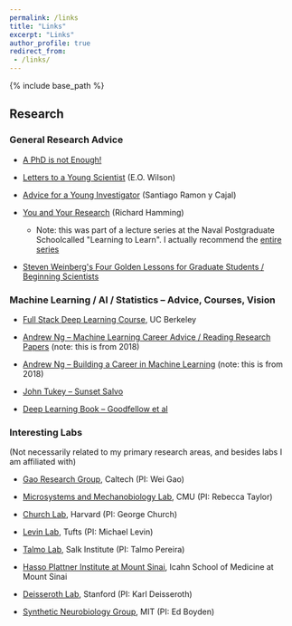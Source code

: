 ```yaml
---                                                                         
permalink: /links 
title: "Links"
excerpt: "Links"
author_profile: true
redirect_from:
 - /links/
---
```

{% include base_path %}

## Research

### General Research Advice

* [A PhD is not Enough!](http://hep.tsinghua.edu.cn/training/courses/gauge.html/advise/A%20PhD%20is%20not%20enough.pdf)

* [Letters to a Young Scientist](https://www.amazon.com/Letters-Young-Scientist-Edward-Wilson/dp/0871403773) (E.O. Wilson)

* [Advice for a Young Investigator](https://direct.mit.edu/books/book/3962/Advice-for-a-Young-Investigator) (Santiago Ramon y Cajal)

* [You and Your Research](https://www.cs.virginia.edu/~robins/YouAndYourResearch.html) (Richard Hamming)

  * Note: this was part of a lecture series at the Naval Postgraduate Schoolcalled "Learning to Learn". I actually recommend the [entire series](https://youtube.com/playlist?list=PL2FF649D0C4407B30)

* [Steven Weinberg's Four Golden Lessons for Graduate Students / Beginning Scientists](https://www.nature.com/articles/426389a)

### Machine Learning / AI / Statistics – Advice, Courses, Vision

* [Full Stack Deep Learning Course](https://fullstackdeeplearning.com), UC Berkeley

* [Andrew Ng – Machine Learning Career Advice / Reading Research Papers](https://www.youtube.com/watch?v=733m6qBH-jI) (note: this is from 2018)

* [Andrew Ng – Building a Career in Machine Learning](https://www.youtube.com/watch?v=4kiHsIaK9_w) (note: this is from 2018)

* [John Tukey – Sunset Salvo](http://www-stat.wharton.upenn.edu/~steele/HoldingPen/SunsetSalvo.pdf)

* [Deep Learning Book – Goodfellow et al](https://www.deeplearningbook.org)

### Interesting Labs

(Not necessarily related to my primary research areas, and besides labs I am affiliated with)

* [Gao Research Group](http://www.gao.caltech.edu), Caltech (PI: Wei Gao)

* [Microsystems and Mechanobiology Lab](https://www.andrew.cmu.edu/user/bex/), CMU (PI: Rebecca Taylor)

* [Church Lab](https://arep.med.harvard.edu), Harvard (PI: George Church)

* [Levin Lab](https://ase.tufts.edu/biology/labs/levin/), Tufts (PI: Michael Levin)

* [Talmo Lab](https://talmolab.org), Salk Institute (PI: Talmo Pereira)

* [Hasso Plattner Institute at Mount Sinai](https://www.hpims.org), Icahn School of Medicine at Mount Sinai

* [Deisseroth Lab](https://web.stanford.edu/group/dlab/), Stanford (PI: Karl Deisseroth)

* [Synthetic Neurobiology Group](http://syntheticneurobiology.org), MIT (PI: Ed Boyden)

